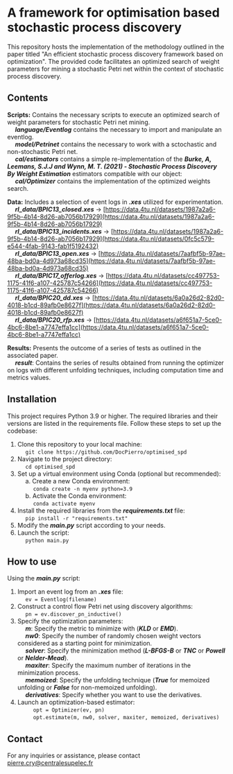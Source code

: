 # A framework for optimisation based stochastic process discovery

This repository hosts the implementation of the methodology outlined in the paper titled "An efficient stochastic process discovery framework based on optimization". The provided code facilitates an optimized search of weight parameters for mining a stochastic Petri net within the context of stochastic process discovery.

## Contents
**Scripts:** Contains the necessary scripts to execute an optimized search of weight parameters for stochastic Petri net mining.<br/>
&emsp; ***language/Eventlog*** contains the necessary to import and manipulate an eventlog.<br/>
&emsp; ***model/Petrinet*** contains the necessary to work with a sctochastic and non-stochastic Petri net.<br/>
&emsp; ***cal/estimators*** contains a simple re-implementation of the ***Burke, A, Leemans, S.J.J and Wynn, M. T. (2021) - Stochastic Process Discovery By Weight Estimation*** estimators compatible with our object:<br/>
&emsp; ***cal/Optimizer*** contains the implementation of the optimized weights search.<br/>

**Data:** Includes a selection of event logs in ***.xes*** utilized for experimentation.<br/>
&emsp; ***rl_data/BPIC13_closed.xes*** -> [https://data.4tu.nl/datasets/1987a2a6-9f5b-4b14-8d26-ab7056b17929](https://data.4tu.nl/datasets/1987a2a6-9f5b-4b14-8d26-ab7056b17929)<br/>
&emsp; ***rl_data/BPIC13_incidents.xes*** -> [https://data.4tu.nl/datasets/1987a2a6-9f5b-4b14-8d26-ab7056b17929](https://data.4tu.nl/datasets/0fc5c579-e544-4fab-9143-fab1f5192432)<br/>
&emsp; ***rl_data/BPIC13_open.xes*** -> [https://data.4tu.nl/datasets/7aafbf5b-97ae-48ba-bd0a-4d973a68cd35](https://data.4tu.nl/datasets/7aafbf5b-97ae-48ba-bd0a-4d973a68cd35)<br/>
&emsp; ***rl_data/BPIC17_offerlog.xes*** -> [https://data.4tu.nl/datasets/cc497753-1175-41f6-a107-425787c54266](https://data.4tu.nl/datasets/cc497753-1175-41f6-a107-425787c54266)<br/>
&emsp; ***rl_data/BPIC20_dd.xes*** -> [https://data.4tu.nl/datasets/6a0a26d2-82d0-4018-b1cd-89afb0e8627f](https://data.4tu.nl/datasets/6a0a26d2-82d0-4018-b1cd-89afb0e8627f)<br/>
&emsp; ***rl_data/BPIC20_rfp.xes*** -> [https://data.4tu.nl/datasets/a6f651a7-5ce0-4bc6-8be1-a7747effa1cc](https://data.4tu.nl/datasets/a6f651a7-5ce0-4bc6-8be1-a7747effa1cc)<br/>

**Results:** Presents the outcome of a series of tests as outlined in the associated paper.<br/>
&emsp; ***result***: Contains the series of results obtained from running the optimizer on logs with different unfolding techniques, including computation time and metrics values.<br/>

## Installation
This project requires Python 3.9 or higher. The required libraries and their versions are listed in the requirements file. Follow these steps to set up the codebase:

1. Clone this repository to your local machine:<br/>
&emsp; `git clone https://github.com/DocPierro/optimised_spd`<br/>
2. Navigate to the project directory:<br/>
&emsp; `cd optimised_spd`<br/>
3. Set up a virtual environment using Conda (optional but recommended):<br/>
&emsp; a. Create a new Conda environment:<br/>
&emsp; &emsp; `conda create -n myenv python=3.9`<br/>
&emsp; b. Activate the Conda environment:<br/>
&emsp; &emsp; `conda activate myenv`<br/>
4. Install the required libraries from the ***requirements.txt*** file:<br/>
&emsp; `pip install -r "requirements.txt"`<br/>
5. Modify the ***main.py*** script according to your needs.
6. Launch the script:<br/>
&emsp; `python main.py`

## How to use
Using the ***main.py*** script:
1. Import an event log from an ***.xes*** file:<br/>
&emsp; `ev = Eventlog(filename)`<br/>
2. Construct a control flow Petri net using discovery algorithms:<br/>
&emsp; `pn = ev.discover_pn_inductive()`<br/>
3. Specify the optimization parameters:<br/>
&emsp; ***m***: Specify the metric to minimize with (***KLD*** or ***EMD***).<br/>
&emsp; ***nw0***: Specify the number of randomly chosen weight vectors considered as a starting point for minimization.<br/>
&emsp; ***solver***: Specify the minimization method (***L-BFGS-B*** or ***TNC*** or ***Powell*** or ***Nelder-Mead***).<br/>
&emsp; ***maxiter***: Specify the maximum number of iterations in the minimization process.<br/>
&emsp; ***memoized***: Specify the unfolding technique (***True*** for memoized unfolding or ***False*** for non-memoized unfolding).<br/>
&emsp; ***derivatives***: Specify whether you want to use the derivatives.<br/>
4. Launch an optimization-based estimator:<br/>
&emsp; &emsp; `opt = Optimizer(ev, pn)`<br/>
&emsp; &emsp; `opt.estimate(m, nw0, solver, maxiter, memoized, derivatives)`<br/>

## Contact

For any inquiries or assistance, please contact pierre.cry@centralesupelec.fr
